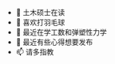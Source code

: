 - 👋 土木硕士在读
- 👀 喜欢打羽毛球
- 🌱 最近在学工数和弹塑性力学
- 💞️ 最近有些心得想要发布
- 📫 请多指教

<!---
Alyosha9/Alyosha9 is a ✨ special ✨ repository because its `README.md` (this file) appears on your GitHub profile.
You can click the Preview link to take a look at your changes.
--->
